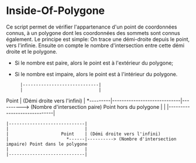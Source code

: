 # Inside-Of-Polygone
Ce script permet de vérifier l'appartenance d'un point de coordonnées connus, à un polygone dont les coordonnées des sommets sont connus également.
Le principe est simple: On trace une démi-droite depuis le point, vers l'infinie. Ensuite on compte le nombre d'intersection entre cette démi droite et le polygone.
  * Si le nombre est paire, alors le point est à l'extérieur du polygone;
  * Si le nombre est impaire, alors le point est à l'intérieur du polygone.
  
  
   
          |-----------------------------|
          |                             |
Point     | (Démi droite vers l'infini) |
*---------|-----------------------------|----------> (Nombre d'intersection paire)  Point hors du polygone
          |                             |
          |-----------------------------|



    |-----------------------------|
    |                             |
    |                    Point    | (Démi droite vers l'infini)
    |                      *------|----------> (Nombre d'intersection impaire) Point dans le polygone
    |                             |
    |-----------------------------|


